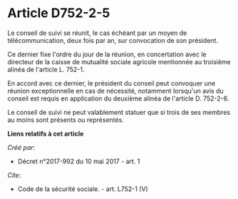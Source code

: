 # Article D752-2-5

Le conseil de suivi se réunit, le cas échéant par un moyen de télécommunication, deux fois par an, sur convocation de son
président. 

Ce dernier fixe l'ordre du jour de la réunion, en concertation avec le directeur de la caisse de mutualité sociale agricole
mentionnée au troisième alinéa de l'article L. 752-1. 

En accord avec ce dernier, le président du conseil peut convoquer une réunion exceptionnelle en cas de nécessité, notamment
lorsqu'un avis du conseil est requis en application du deuxième alinéa de l'article D. 752-2-6. 

Le conseil de suivi ne peut valablement statuer que si trois de ses membres au moins sont présents ou représentés.

**Liens relatifs à cet article**

_Créé par_:

  - Décret n°2017-992 du 10 mai 2017 - art. 1

_Cite_:

  - Code de la sécurité sociale. - art. L752-1 (V)
